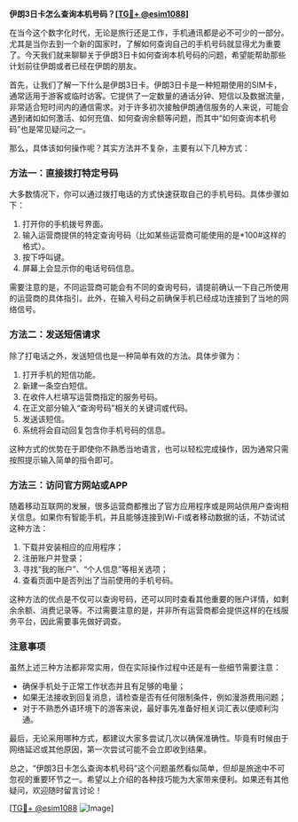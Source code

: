 **伊朗3日卡怎么查询本机号码？[[TG💪+ @esim1088](https://t.me/s/esim1088)]**

在当今这个数字化时代，无论是旅行还是工作，手机通讯都是必不可少的一部分。尤其是当你去到一个新的国家时，了解如何查询自己的手机号码就显得尤为重要了。今天我们就来聊聊关于伊朗3日卡如何查询本机号码的问题，希望能帮助那些计划前往伊朗或者已经在伊朗的朋友。

首先，让我们了解一下什么是伊朗3日卡。伊朗3日卡是一种短期使用的SIM卡，通常适用于游客或临时访客。它提供了一定数量的通话分钟、短信以及数据流量，非常适合短时间内的通信需求。对于许多初次接触伊朗通信服务的人来说，可能会遇到诸如如何激活、如何充值、如何查询余额等问题，而其中“如何查询本机号码”也是常见疑问之一。

那么，具体该如何操作呢？其实方法并不复杂，主要有以下几种方式：

### 方法一：直接拨打特定号码

大多数情况下，你可以通过拨打电话的方式快速获取自己的手机号码。具体步骤如下：
1. 打开你的手机拨号界面。
2. 输入运营商提供的特定查询号码（比如某些运营商可能使用的是*100#这样的格式）。
3. 按下呼叫键。
4. 屏幕上会显示你的电话号码信息。

需要注意的是，不同运营商可能会有不同的查询号码，请提前确认一下自己所使用的运营商的具体指引。此外，在输入号码之前确保手机已经成功连接到了当地的网络信号。

### 方法二：发送短信请求

除了打电话之外，发送短信也是一种简单有效的方法。具体步骤为：
1. 打开手机的短信功能。
2. 新建一条空白短信。
3. 在收件人栏填写运营商指定的服务号码。
4. 在正文部分输入“查询号码”相关的关键词或代码。
5. 发送该短信。
6. 系统将会自动回复包含你手机号码的信息。

这种方式的优势在于即使你不熟悉当地语言，也可以轻松完成操作，因为通常只需按照提示输入简单的指令即可。

### 方法三：访问官方网站或APP

随着移动互联网的发展，很多运营商都推出了官方应用程序或是网站供用户查询相关信息。如果你有智能手机，并且能够连接到Wi-Fi或者移动数据的话，不妨试试这种方法：
1. 下载并安装相应的应用程序；
2. 注册账户并登录；
3. 寻找“我的账户”、“个人信息”等相关选项；
4. 查看页面中是否列出了当前使用的手机号码。

这种方法的优点是不仅可以查询号码，还可以同时查看其他重要的账户详情，如剩余余额、消费记录等。不过需要注意的是，并非所有运营商都会提供这样的在线服务平台，因此需要事先做好调查。

### 注意事项

虽然上述三种方法都非常实用，但在实际操作过程中还是有一些细节需要注意：
- 确保手机处于正常工作状态并且有足够的电量；
- 如果无法接收到回复消息，请检查是否有任何限制条件，例如漫游费用问题；
- 对于不熟悉外语环境下的游客来说，最好事先准备好相关词汇表以便顺利沟通。

最后，无论采用哪种方式，都建议大家多尝试几次以确保准确性。毕竟有时候由于网络延迟或其他原因，第一次尝试可能不会立即收到结果。

总之，“伊朗3日卡怎么查询本机号码”这个问题虽然看似简单，但却是旅途中不可忽视的重要环节之一。希望以上介绍的各种技巧能为大家带来便利。如果还有其他疑问，欢迎随时留言讨论！

[[TG💪+ @esim1088](https://t.me/s/esim1088) ![Image](https://i.postimg.cc/4NQfJmqS/Snipaste-2025-05-13-00-14-12.png)]